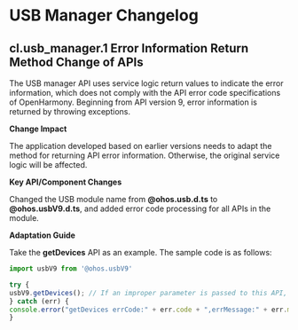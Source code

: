 # USB Manager Changelog

## cl.usb_manager.1 Error Information Return Method Change of APIs

The USB manager API uses service logic return values to indicate the error information, which does not comply with the API error code specifications of OpenHarmony. Beginning from API version 9, error information is returned by throwing exceptions.

**Change Impact**

The application developed based on earlier versions needs to adapt the method for returning API error information. Otherwise, the original service logic will be affected.

**Key API/Component Changes**

Changed the USB module name from **@ohos.usb.d.ts** to **@ohos.usbV9.d.ts**, and added error code processing for all APIs in the module.

**Adaptation Guide**

Take the **getDevices** API as an example. The sample code is as follows:

```ts
import usbV9 from '@ohos.usbV9'

try {
usbV9.getDevices(); // If an improper parameter is passed to this API, an exception will be thrown.
} catch (err) {
console.error("getDevices errCode:" + err.code + ",errMessage:" + err.message);
}
```
